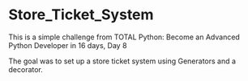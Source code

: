# Store_Ticket_System

This is a simple challenge from TOTAL Python: Become an Advanced Python Developer in 16 days, Day 8

The goal was to set up a store ticket system using Generators and a decorator. 

